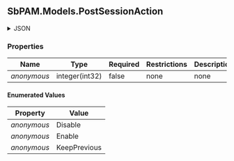 
<h2 id="tocS_SbPAM.Models.PostSessionAction">SbPAM.Models.PostSessionAction</h2>

<a id="schemasbpam.models.postsessionaction"></a>
<a id="schema_SbPAM.Models.PostSessionAction"></a>
<a id="tocSsbpam.models.postsessionaction"></a>
<a id="tocssbpam.models.postsessionaction"></a>

<details><summary>JSON</summary>


```json
"Disable"

```


</details>

### Properties

|Name|Type|Required|Restrictions|Description|
|---|---|---|---|---|
|*anonymous*|integer(int32)|false|none|none|

#### Enumerated Values

|Property|Value|
|---|---|
|*anonymous*|Disable|
|*anonymous*|Enable|
|*anonymous*|KeepPrevious|


